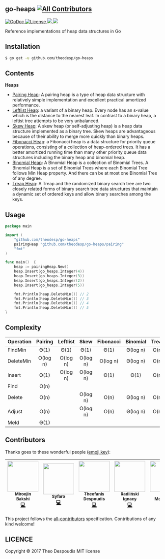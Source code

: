 go-heaps
[![All Contributors](https://img.shields.io/badge/all_contributors-6-orange.svg?style=flat-square)](#contributors)
---
<a href="https://godoc.org/github.com/theodesp/go-heaps">
<img src="https://godoc.org/github.com/theodesp/go-heaps?status.svg" alt="GoDoc">
</a>

<a href="https://opensource.org/licenses/MIT" rel="nofollow">
<img src="https://img.shields.io/github/license/mashape/apistatus.svg" alt="License"/>
</a>

<a href="https://travis-ci.org/theodesp/go-heaps" rel="nofollow">
<img src="https://travis-ci.org/theodesp/go-heaps.svg?branch=master" />
</a>

<a href="https://codecov.io/gh/theodesp/go-heaps">
  <img src="https://codecov.io/gh/theodesp/go-heaps/branch/master/graph/badge.svg" />
</a>

Reference implementations of heap data structures in Go

## Installation
```bash
$ go get -u github.com/theodesp/go-heaps
```

## Contents

**Heaps**

* [Pairing Heap](https://en.wikipedia.org/wiki/Pairing_heap): A pairing heap is a type of heap data structure with relatively simple implementation and excellent practical amortized performance.
* [Leftlist Heap](https://www.geeksforgeeks.org/leftist-tree-leftist-heap/): a variant of a binary heap. Every node has an s-value which is the distance to the nearest leaf. In contrast to a binary heap, a leftist tree attempts to be very unbalanced.
* [Skew Heap](https://en.wikipedia.org/wiki/Skew_heap): A skew heap (or self-adjusting heap) is a heap data structure implemented as a binary tree. Skew heaps are advantageous because of their ability to merge more quickly than binary heaps.
* [Fibonacci Heap](https://en.wikipedia.org/wiki/Fibonacci_heap): a Fibonacci heap is a data structure for priority queue operations, consisting of a collection of heap-ordered trees. It has a better amortized running time than many other priority queue data structures including the binary heap and binomial heap.
* [Binomial Heap](https://www.geeksforgeeks.org/binomial-heap-2/): A Binomial Heap is a collection of Binomial Trees. A Binomial Heap is a set of Binomial Trees where each Binomial Tree follows Min Heap property. And there can be at most one Binomial Tree of any degree.
* [Treap Heap](https://en.wikipedia.org/wiki/Treap): A Treap and the randomized binary search tree are two closely related forms of binary search tree data structures that maintain a dynamic set of ordered keys and allow binary searches among the keys.

## Usage

```go
package main

import (
	"github.com/theodesp/go-heaps"
	pairingHeap "github.com/theodesp/go-heaps/pairing"
	"fmt"
)

func main()  {
	heap := pairingHeap.New()
	heap.Insert(go_heaps.Integer(4))
	heap.Insert(go_heaps.Integer(3))
	heap.Insert(go_heaps.Integer(2))
	heap.Insert(go_heaps.Integer(5))

	fmt.Println(heap.DeleteMin()) // 2
	fmt.Println(heap.DeleteMin()) // 3
	fmt.Println(heap.DeleteMin()) // 4
	fmt.Println(heap.DeleteMin()) // 5
}

```

## Complexity
| Operation     | Pairing       | Leftlist      | Skew          | Fibonacci     | Binomial      | Treap         |
| ------------- |:-------------:|:-------------:|:-------------:|:-------------:|:-------------:|:-------------:|
| FindMin       | Θ(1)          | Θ(1)          | Θ(1)          | Θ(1)			| Θ(log n)      | O(n)          |
| DeleteMin     | O(log n)      | O(log n)      | O(log n)      | O(log n)	    | Θ(log n)      | O(n)          |
| Insert        | Θ(1)          | O(log n)      | O(log n)      | Θ(1)			| Θ(1)          | O(n)          |
| Find          | O(n)          |               |               |				|               |               |    
| Delete        | O(n)          |               | O(log n)      | O(n)			| Θ(log n)      | O(n)          |
| Adjust        | O(n)          |               | O(log n)      | O(n) 			| Θ(log n)      | O(n)          |
| Meld          | Θ(1)          |               |               |               |               |               |

## Contributors

Thanks goes to these wonderful people ([emoji key](https://github.com/kentcdodds/all-contributors#emoji-key)):

<!-- ALL-CONTRIBUTORS-LIST:START - Do not remove or modify this section -->
<!-- prettier-ignore -->
| [<img src="https://avatars1.githubusercontent.com/u/1137632?v=4" width="100px;"/><br /><sub><b>Miroojin Bakshi</b></sub>](http://mb-14.github.io)<br />[💻](https://github.com/theodesp/go-heaps/commits?author=mb-14 "Code") | [<img src="https://avatars2.githubusercontent.com/u/1369709?v=4" width="100px;"/><br /><sub><b>Syfaro</b></sub>](https://syfaro.net)<br />[💻](https://github.com/theodesp/go-heaps/commits?author=Syfaro "Code") | [<img src="https://avatars0.githubusercontent.com/u/328805?v=4" width="100px;"/><br /><sub><b>Theofanis Despoudis</b></sub>](https://github.com/theodesp)<br />[💻](https://github.com/theodesp/go-heaps/commits?author=theodesp "Code") | [<img src="https://avatars0.githubusercontent.com/u/26116041?v=4" width="100px;"/><br /><sub><b>Radliński Ignacy</b></sub>](https://www.linkedin.com/in/ignacy-radlinski)<br />[💻](https://github.com/theodesp/go-heaps/commits?author=radlinskii "Code") | [<img src="https://avatars3.githubusercontent.com/u/1152286?v=4" width="100px;"/><br /><sub><b>Don McNamara</b></sub>](https://github.com/DonMcNamara)<br />[🚇](#infra-DonMcNamara "Infrastructure (Hosting, Build-Tools, etc)") | [<img src="https://avatars3.githubusercontent.com/u/9217338?v=4" width="100px;"/><br /><sub><b>Afrizal Fikri</b></sub>](https://koneko096.github.io/)<br />[💻](https://github.com/theodesp/go-heaps/commits?author=koneko096 "Code") |
| :---: | :---: | :---: | :---: | :---: | :---: |
<!-- ALL-CONTRIBUTORS-LIST:END -->

This project follows the [all-contributors](https://github.com/kentcdodds/all-contributors) specification. Contributions of any kind welcome!


## LICENCE
Copyright © 2017 Theo Despoudis MIT license